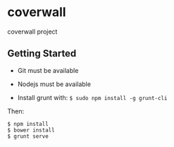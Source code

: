 coverwall
=========

coverwall project

Getting Started
---------------

- Git must be available

- Nodejs must be available

- Install grunt with: `$ sudo npm install -g grunt-cli`

Then:

```
$ npm install
$ bower install
$ grunt serve
```
